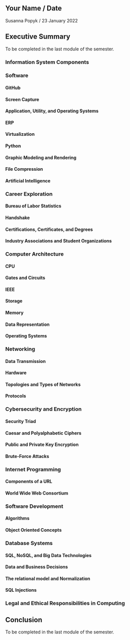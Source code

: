 ## Your Name / Date
Susanna Popyk / 23 January 2022

## Executive Summary
To be completed in the last module of the semester.

### Information System Components

### Software
#### GitHub
#### Screen Capture
#### Application, Utility, and Operating Systems
#### ERP
#### Virtualization
#### Python
#### Graphic Modeling and Rendering
#### File Compression
#### Artificial Intelligence

### Career Exploration
#### Bureau of Labor Statistics
#### Handshake
#### Certifications, Certificates, and Degrees
#### Industry Associations and Student Organizations

### Computer Architecture
#### CPU
#### Gates and Circuits
#### IEEE
#### Storage
#### Memory
#### Data Representation
#### Operating Systems

### Networking
#### Data Transmission
#### Hardware
#### Topologies and Types of Networks
#### Protocols

### Cybersecurity and Encryption
#### Security Triad
#### Caesar and Polyalphabetic Ciphers
#### Public and Private Key Encryption
#### Brute-Force Attacks

### Internet Programming
#### Components of a URL
#### World Wide Web Consortium

### Software Development
#### Algorithms
#### Object Oriented Concepts

### Database Systems
#### SQL, NoSQL, and Big Data Technologies
#### Data and Business Decisions
#### The relational model and Normalization
#### SQL Injections

### Legal and Ethical Responsibilities in Computing

## Conclusion
To be completed in the last module of the semester.
